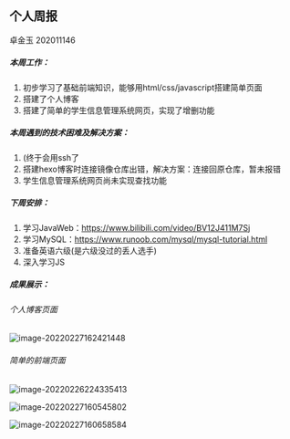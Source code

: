 ## 个人周报

卓金玉 202011146

##### 本周工作：

1. 初步学习了基础前端知识，能够用html/css/javascript搭建简单页面
2. 搭建了个人博客
3. 搭建了简单的学生信息管理系统网页，实现了增删功能
##### 本周遇到的技术困难及解决方案：

1. (终于会用ssh了
2. 搭建hexo博客时连接镜像仓库出错，解决方案：连接回原仓库，暂未报错
3. 学生信息管理系统网页尚未实现查找功能

##### 下周安排：

1. 学习JavaWeb：https://www.bilibili.com/video/BV12J411M7Sj
2. 学习MySQL：https://www.runoob.com/mysql/mysql-tutorial.html
3. 准备英语六级(是六级没过的丢人选手)
4. 深入学习JS

##### 成果展示：

###### 个人博客页面

![image-20220227162421448](C:\Users\铜Cuprum\AppData\Roaming\Typora\typora-user-images\image-20220227162421448.png)

###### 简单的前端页面

![image-20220226224335413](C:\Users\铜Cuprum\AppData\Roaming\Typora\typora-user-images\image-20220226224335413.png)

![image-20220227160545802](C:\Users\铜Cuprum\AppData\Roaming\Typora\typora-user-images\image-20220227160545802.png)

![image-20220227160658584](C:\Users\铜Cuprum\AppData\Roaming\Typora\typora-user-images\image-20220227160658584.png)

